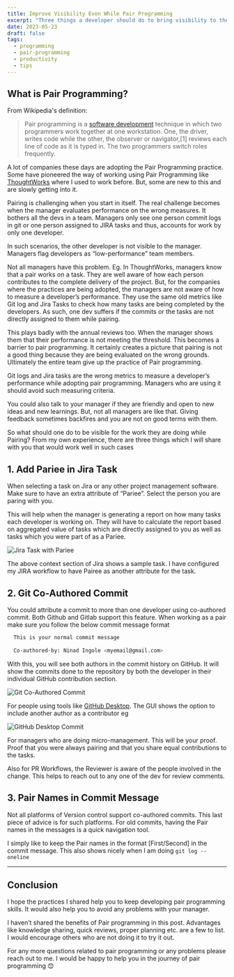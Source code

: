 ```yaml
---
title: Improve Visibility Even While Pair Programming
excerpt: "Three things a developer should do to bring visibility to their work while pair programming"
date: 2023-05-23
draft: false
tags:
  - programming
  - pair-programming
  - productivity
  - tips
---
```


## What is Pair Programming?

From Wikipedia's definition:

> Pair programming is
> a [software development](https://medium.com/r/?url=https%3A%2F%2Fen.wikipedia.org%2Fwiki%2FSoftware_development)
> technique in which two programmers work together at one workstation. One, the driver, writes code while the other, the
> observer or navigator,[1] reviews each line of code as it is typed in. The
> two programmers switch roles frequently.

A lot of companies these days are adopting the Pair Programming practice. Some have pioneered the way of working using
Pair Programming like [ThoughtWorks](https://www.thoughtworks.com/) where I used to work before. But, some are new to
this and are slowly getting into
it.

Pairing is challenging when you start in itself. The real challenge becomes when the manager evaluates performance on
the wrong measures. It bothers all the devs in a team. Managers only see one person commit logs in git or one person
assigned to JIRA tasks and thus, accounts for work by only one developer.

In such scenarios, the other developer is not visible to the manager. Managers flag developers as “low-performance” team
members.

Not all managers have this problem. Eg. In ThoughtWorks, managers know that a pair works on a task. They are well aware
of how each person contributes to the complete delivery of the project. But, for the companies where the practices are
being adopted, the managers are not aware of how to measure a developer’s performance. They use the same old metrics
like Git log and Jira Tasks to check how many tasks are being completed by the developers. As such, one dev suffers if
the commits or the tasks are not directly assigned to them while pairing.

This plays badly with the annual reviews too. When the manager shows them that their performance is not meeting the
threshold. This becomes a barrier to pair programming. It certainly creates a picture that pairing is not a good thing
because they are being evaluated on the wrong grounds. Ultimately the entire team give up the practice of Pair
programming.

Git logs and Jira tasks are the wrong metrics to measure a developer’s performance while adopting pair programming.
Managers who are using it should avoid such measuring criteria.

You could also talk to your manager if they are friendly and open to new ideas and new learnings. But, not all managers
are like that. Giving feedback sometimes backfires and you are not on good terms with them.

So what should one do to be visible for the work they are doing while Pairing? From my own experience, there are three
things which I will share with you that would work well in such cases

## 1. Add Pariee in Jira Task

When selecting a task on Jira or any other project management software. Make sure to have an extra attribute of
“Pariee”. Select the person you are paring with you.

This will help when the manager is generating a report on how many tasks each developer is working on. They will have to
calculate the report based on aggregated value of tasks which are directly assigned to you as well as tasks which you
were part of as a Pariee.

![Jira Task with Pariee](/images/improve-visibility-even-while-pair-programming/jira.png)

The above context section of Jira shows a sample task. I have configured my JIRA workflow to have Pairee as another
attribute for the task.

## 2. Git Co-Authored Commit

You could attribute a commit to more than one developer using co-authored commit. Both Github and Gitlab support this
feature. When working as a pair make sure you follow the below commit message format

```bash
  This is your normal commit message
  
  Co-authored-by: Ninad Ingole <myemail@gmail.com>
```

With this, you will see both authors in the commit history on GitHub. It will show the commits done to the repository by
both the developer in their individual GitHub contribution section.

![Git Co-Authored Commit](/images/improve-visibility-even-while-pair-programming/contribution.webp)

For people using tools
like [GitHub Desktop](https://docs.github.com/en/desktop/contributing-and-collaborating-using-github-desktop/making-changes-in-a-branch/committing-and-reviewing-changes-to-your-project-in-github-desktop#write-a-commit-message-and-push-your-changes).
The GUI shows the option to include another author as a contributor eg

![GitHub Desktop Commit](/images/improve-visibility-even-while-pair-programming/add-co-author-commit.webp)

For managers who are doing micro-management. This will be your proof. Proof that you were always pairing and that you
share equal contributions to the tasks.

Also for PR Workflows, the Reviewer is aware of the people involved in the change. This helps to reach out to any one of
the dev for review comments.

## 3. Pair Names in Commit Message

Not all platforms of Version control support co-authored commits. This last piece of advice is for such platforms.
For old commits, having the Pair names in the messages is a quick navigation tool.

I simply like to keep the Pair names in the format [First/Second] in the commit message. This also shows nicely when I
am doing `git log --oneline`

---

## Conclusion

I hope the practices I shared help you to keep developing pair programming skills. It would also help you to avoid any
problems with your manager.

I haven’t shared the benefits of Pair programming in this post. Advantages like knowledge sharing, quick reviews, proper
planning etc. are a few to list. I would encourage others who are not doing it to try it out.

For any more questions related to pair programming or any problems please reach out to me. I would be happy to help you
in the journey of pair programming 😊
